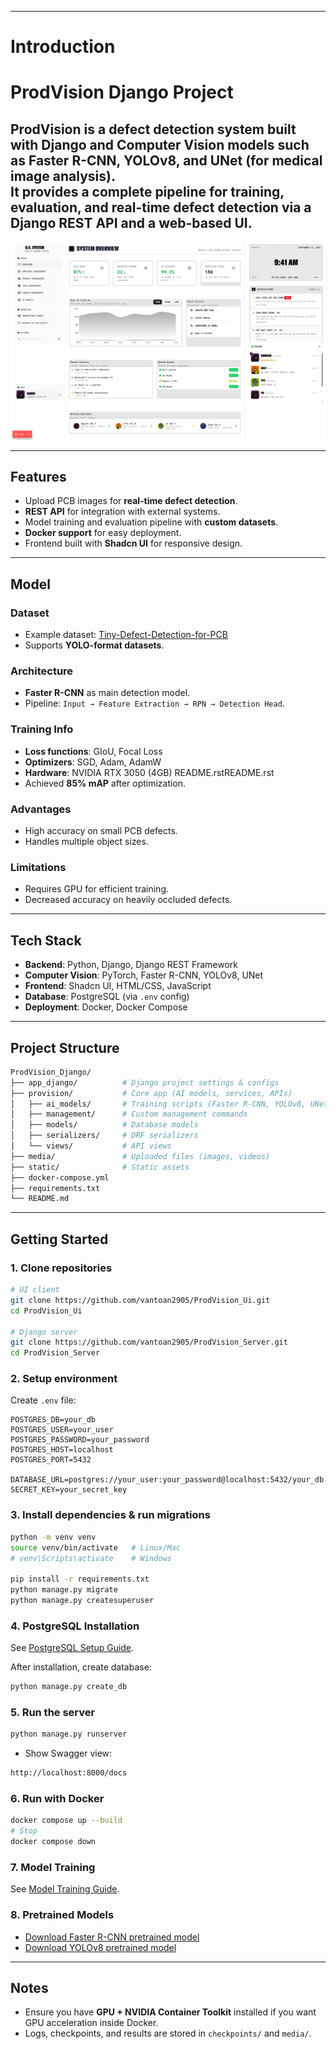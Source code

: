 
---

# Introduction  

# ProdVision Django Project  

**ProdVision** is a **defect detection system** built with **Django** and **Computer Vision models** such as **Faster R-CNN, YOLOv8**, and **UNet (for medical image analysis)**.  
It provides a complete pipeline for **training, evaluation, and real-time defect detection** via a **Django REST API** and a **web-based UI**.  
---
![alt text](main.png)




---

## Features  
- Upload PCB images for **real-time defect detection**.  
- **REST API** for integration with external systems.  
- Model training and evaluation pipeline with **custom datasets**.  
- **Docker support** for easy deployment.  
- Frontend built with **Shadcn UI** for responsive design.  

---

## Model  

### Dataset  
- Example dataset: [Tiny-Defect-Detection-for-PCB](https://github.com/Ixiaohuihuihui/Tiny-Defect-Detection-for-PCB)  
- Supports **YOLO-format datasets**.  

### Architecture  
- **Faster R-CNN** as main detection model.  
- Pipeline: `Input → Feature Extraction → RPN → Detection Head`.  

### Training Info  
- **Loss functions**: GIoU, Focal Loss  
- **Optimizers**: SGD, Adam, AdamW  
- **Hardware**: NVIDIA RTX 3050 (4GB)  README.rstREADME.rst
- Achieved **85% mAP** after optimization.  

### Advantages  
- High accuracy on small PCB defects.  
- Handles multiple object sizes.  

### Limitations  
- Requires GPU for efficient training.  
- Decreased accuracy on heavily occluded defects.  

---

## Tech Stack  
- **Backend**: Python, Django, Django REST Framework  
- **Computer Vision**: PyTorch, Faster R-CNN, YOLOv8, UNet  
- **Frontend**: Shadcn UI, HTML/CSS, JavaScript  
- **Database**: PostgreSQL (via `.env` config)  
- **Deployment**: Docker, Docker Compose  

---

## Project Structure  
```bash
ProdVision_Django/
├── app_django/          # Django project settings & configs
├── provision/           # Core app (AI models, services, APIs)
│   ├── ai_models/       # Training scripts (Faster R-CNN, YOLOv8, UNet)
│   ├── management/      # Custom management commands
│   ├── models/          # Database models
│   ├── serializers/     # DRF serializers
│   └── views/           # API views
├── media/               # Uploaded files (images, videos)
├── static/              # Static assets
├── docker-compose.yml
├── requirements.txt
└── README.md
````

---

## Getting Started

### 1. Clone repositories

```bash
# UI client
git clone https://github.com/vantoan2905/ProdVision_Ui.git
cd ProdVision_Ui

# Django server
git clone https://github.com/vantoan2905/ProdVision_Server.git
cd ProdVision_Server
```

### 2. Setup environment

Create `.env` file:

```env
POSTGRES_DB=your_db
POSTGRES_USER=your_user
POSTGRES_PASSWORD=your_password
POSTGRES_HOST=localhost
POSTGRES_PORT=5432

DATABASE_URL=postgres://your_user:your_password@localhost:5432/your_db
SECRET_KEY=your_secret_key
```

### 3. Install dependencies & run migrations

```bash
python -m venv venv
source venv/bin/activate   # Linux/Mac
# venv\Scripts\activate    # Windows

pip install -r requirements.txt
python manage.py migrate
python manage.py createsuperuser
```



### 4. PostgreSQL Installation

See [PostgreSQL Setup Guide](docs/POSTGRESQL_SETUP.md).

After installation, create database:

```bash
python manage.py create_db
```

### 5. Run the server

```bash
python manage.py runserver
```
- Show Swagger view:
```bash
http://localhost:8000/docs
```
### 6. Run with Docker

```bash
docker compose up --build
# Stop
docker compose down
```

### 7. Model Training

See [Model Training Guide](provision/ai_models/README.md).

### 8. Pretrained Models

* [Download Faster R-CNN pretrained model](link_here)
* [Download YOLOv8 pretrained model](link_here)

---

## Notes

* Ensure you have **GPU + NVIDIA Container Toolkit** installed if you want GPU acceleration inside Docker.
* Logs, checkpoints, and results are stored in `checkpoints/` and `media/`.

